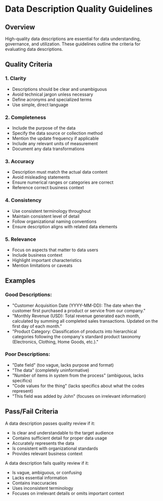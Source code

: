# Data Description Quality Guidelines

## Overview
High-quality data descriptions are essential for data understanding, governance, and utilization. These guidelines outline the criteria for evaluating data descriptions.

## Quality Criteria

### 1. Clarity
- Descriptions should be clear and unambiguous
- Avoid technical jargon unless necessary
- Define acronyms and specialized terms
- Use simple, direct language

### 2. Completeness
- Include the purpose of the data
- Specify the data source or collection method
- Mention the update frequency if applicable
- Include any relevant units of measurement
- Document any data transformations

### 3. Accuracy
- Description must match the actual data content
- Avoid misleading statements
- Ensure numerical ranges or categories are correct
- Reference correct business context

### 4. Consistency
- Use consistent terminology throughout
- Maintain consistent level of detail
- Follow organizational naming conventions
- Ensure description aligns with related data elements

### 5. Relevance
- Focus on aspects that matter to data users
- Include business context
- Highlight important characteristics
- Mention limitations or caveats

## Examples

### Good Descriptions:
- "Customer Acquisition Date (YYYY-MM-DD): The date when the customer first purchased a product or service from our company."
- "Monthly Revenue (USD): Total revenue generated each month, calculated by summing all completed sales transactions. Updated on the first day of each month."
- "Product Category: Classification of products into hierarchical categories following the company's standard product taxonomy (Electronics, Clothing, Home Goods, etc.)."

### Poor Descriptions:
- "Date field" (too vague, lacks purpose and format)
- "The data" (completely uninformative)
- "Number of items in system from the process" (ambiguous, lacks specifics)
- "Code values for the thing" (lacks specifics about what the codes represent)
- "This field was added by John" (focuses on irrelevant information)

## Pass/Fail Criteria

A data description passes quality review if it:
- Is clear and understandable to the target audience
- Contains sufficient detail for proper data usage
- Accurately represents the data
- Is consistent with organizational standards
- Provides relevant business context

A data description fails quality review if it:
- Is vague, ambiguous, or confusing
- Lacks essential information
- Contains inaccuracies
- Uses inconsistent terminology
- Focuses on irrelevant details or omits important context
